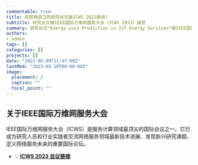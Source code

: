 ```yaml
---
commentable: true
title: 祝贺杨朋卫的研究长文被ICWS 2023接收!
subtitle: 研究长文被IEEE国际万维网服务大会（ICWS 2023）接受
summary: 研究长文"Energy Loss Prediction in IoT Energy Services"被IEEE国际万维网服务大会（ICWS 2023）接受。
authors:
- admin
tags: []
categories: []
projects: []
date: "2023-05-09T11:47:00Z"
lastMod: "2023-05-10T00:00:00Z"
image:
  placement: 2
  caption: ""
  focal_point: ""
---
```


## 关于IEEE国际万维网服务大会

IEEE国际万维网服务大会（ICWS）是服务计算领域最顶尖的国际会议之一。它已成为研究人员和行业实践者交流网络服务领域最新技术进展、发现新兴研究课题、定义网络服务未来的重要国际论坛。

- 💡 [**ICWS 2023 会议链接**](https://conferences.computer.org/icws/2023/)
